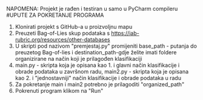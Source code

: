 NAPOMENA: Projekt je rađen i testiran u samo u PyCharm compileru
#UPUTE ZA POKRETANJE PROGRAMA
1. Klonirati projekt s GitHub-a u proizvoljnu mapu
2. Preuzeti Bag-of-Lies skup podataka s https://iab-rubric.org/resources/other-databases
3. U skripti pod nazivom "premjestaj.py" promijeniti base_path - putanja do preuzetog Bag-of-lies i destination_path-gdje želite imati foldere organizirane na način koji je prilagođen klasifikaciji
4. main.py - skripta koja je opisana kao 1. i glavni način klasifikacije i obrade podataka u završnom radu, main2.py - skripta koja je opisana kao 2. i "jednostavniji" način klasifikacije i obrade podataka u radu
5. Za pokretanje main i main2 potrebno je prilagoditi "organized_path"
6. Pokrenuti program klikom na "Run" 
